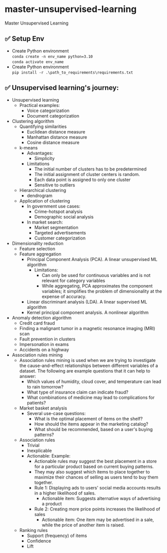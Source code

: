 # master-unsupervised-learning
Master Unsupervised Learning 


## ✅ Setup Env
- Create Python environment\
`conda create -n env_name python=3.10`\
`conda activate env_name`
- Create Python environment\
`pip install -r .\path_to_requirements\requirements.txt`


## ✅ Unsupervised learning's journey:
- Unsupervised learning
  - Practical examples:
    - Voice categorization
    - Document categorization
- Clustering algorithm
  - Quantifying similarities
    - Euclidean distance measure
    - Manhattan distance measure
    - Cosine distance measure
  - k-means
    - Advantages:
      - Simplicity
    - Limitations
      - The initial number of clusters has to be predetermined
      - The initial assignment of cluster centers is random. 
      - Each data point is assigned to only one cluster
      - Sensitive to outliers
  - Hierarchical clustering
    - dendrogram
  - Application of clustering
    - In government use cases:
      - Crime-hotspot analysis
      - Demographic social analysis
    - In market search:
      - Market segmentation
      - Targeted advertisements
      - Customer categorization
- Dimensionality reduction
  - Feature selection
  - Feature aggregation
    - Principal Component Analysis (PCA). A linear unsupervised ML algorithm
      - Limitations:
        - Can only be used for continuous variables and is not relevant for category variables
        - While aggregating, PCA approximates the component variables; it simplifies the problem of dimensionality at the expense of accuracy.
    - Linear discriminant analysis (LDA). A linear supervised ML algorithm
    - Kernel principal component analysis. A nonlinear algorithm
- Anomaly detection algorithm
  - Credit card fraud 
  - Finding a malignant tumor in a magnetic resonance imaging (MRI) scan 
  - Fault prevention in clusters 
  - Impersonation in exams 
  - Accidents on a highway
- Association rules mining
  - Association rules mining is used when we are trying to investigate the cause-and-effect relationships between different variables of a dataset. The following are example questions that it can help to answer:
    - Which values of humidity, cloud cover, and temperature can lead to rain tomorrow? 
    - What type of insurance claim can indicate fraud? 
    - What combinations of medicine may lead to complications for patients?
  - Market basket analysis
    - Several use-case questions:
      - What is the optimal placement of items on the shelf? 
      - How should the items appear in the marketing catalog? 
      - What should be recommended, based on a user's buying patterns?
  - Association rules
    - Trivial
    - Inexplicable
    - Actionable: Example:
      - Actionable rules may suggest the best placement in a store for a particular product based on current buying patterns. 
      - They may also suggest which items to place together to maximize their chances of selling as users tend to buy them together.
      - Rule 1: Displaying ads to users' social media accounts results in a higher likelihood of sales.
        - Actionable item: Suggests alternative ways of advertising a product
      - Rule 2: Creating more price points increases the likelihood of sales
        - Actionable item: One item may be advertised in a sale, while the price of another item is raised.
  - Ranking rules
    - Support (frequency) of items
    - Confidence
    - Lift